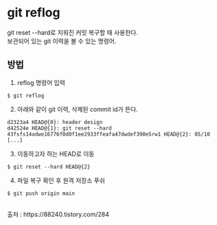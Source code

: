 # git reflog
git reset --hard로 지워진 커밋 복구할 때 사용한다.  
보관되어 있는 git 이력을 볼 수 있는 명령어.

## 방법
1. reflog 명령어 입력
```
$ git reflog
```
2. 아래와 같이 git 이력, 삭제된 commit id가 뜬다.
```
d2323a4 HEAD@{0}: header design
d42524e HEAD@{1}: git reset --hard 43fsfs14adwe16776f0d0f1ee2933ffeafa47dwdef390e5rw1 HEAD@{2}: 05/10
[...]
```
3. 이동하고자 하는 HEAD로 이동
```
$ git reset --hard HEAD@{2}
```
4. 파일 복구 확인 후 원격 저장소 푸쉬
```
$ git push origin main
```
<br>
출처 : https://88240.tistory.com/284